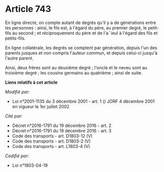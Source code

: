 # Article 743

En ligne directe, on compte autant de degrés qu'il y a de générations entre les personnes : ainsi, le fils est, à l'égard du
père, au premier degré, le petit-fils au second ; et réciproquement du père et de l'a¨ieul à l'égard des fils et petits-fils.

En ligne collatérale, les degrés se comptent par génération, depuis l'un des parents jusques et non compris l'auteur commun,
et depuis celui-ci jusqu'à l'autre parent.

Ainsi, deux frères sont au deuxième degré ; l'oncle et le neveu sont au troisième degré ; les cousins germains au quatrième ;
ainsi de suite.

**Liens relatifs à cet article**

_Modifié par_:

  - Loi n°2001-1135 du 3 décembre 2001 - art. 1 () JORF 4 décembre 2001 en vigueur le 1er juillet 2002

_Cité par_:

  - Décret n°2016-1791 du 19 décembre 2016 - art. 2
  - Décret n°2016-1791 du 19 décembre 2016 - art. 3
  - Code des transports - art. D1803-12 (V)
  - Code des transports - art. D1803-2 (V)
  - Code des transports - art. L1803-4 (V)

_Codifié par_:

  - Loi n°1803-04-19
